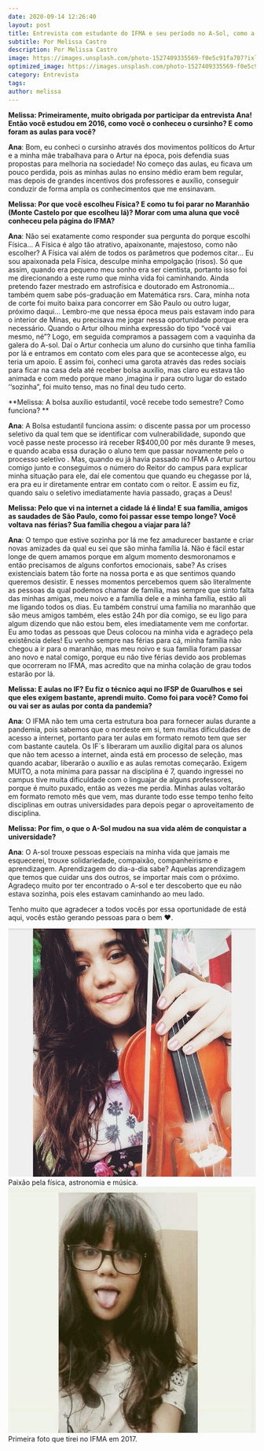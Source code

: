 ```yaml
---
date: 2020-09-14 12:26:40
layout: post
title: Entrevista com estudante do IFMA e seu período no A-Sol, como a educação popular transformou sua vida?
subtitle: Por Melissa Castro
description: Por Melissa Castro
image: https://images.unsplash.com/photo-1527409335569-f0e5c91fa707?ixlib=rb-1.2.1&ixid=eyJhcHBfaWQiOjEyMDd9&auto=format&fit=crop&w=750&q=80
optimized_image: https://images.unsplash.com/photo-1527409335569-f0e5c91fa707?ixlib=rb-1.2.1&ixid=eyJhcHBfaWQiOjEyMDd9&auto=format&fit=crop&w=750&q=80
category: Entrevista
tags:
author: melissa
---
```


**Melissa: Primeiramente, muito obrigada por participar da entrevista Ana!
Então você estudou em 2016, como você o conheceu o cursinho?  E como foram as aulas para você?**

**Ana**: Bom, eu conheci o cursinho através dos movimentos políticos do Artur e a minha mãe trabalhava para o Artur na época, pois defendia suas propostas para melhoria na sociedade! No começo das aulas, eu ficava um pouco perdida, pois as minhas aulas no ensino médio eram bem regular, mas depois de grandes incentivos dos professores e auxílio, conseguir conduzir de forma ampla os conhecimentos que me ensinavam. 

**Melissa: Por que você escolheu Física? E como tu foi parar no Maranhão (Monte Castelo por que escolheu lá)? Morar com uma aluna que você conheceu pela página do IFMA?** 

**Ana**: Não sei exatamente como responder sua pergunta do porque escolhi Física... A Física é algo tão atrativo, apaixonante, majestoso, como não escolher? 
A Física vai além de todos os parâmetros que podemos citar... Eu sou apaixonada pela Física, desculpe minha empolgação (risos). 
Só que assim, quando era pequeno meu sonho era ser cientista, portanto isso foi me direcionando a este rumo que minha vida foi caminhando. Ainda pretendo fazer mestrado em astrofísica e doutorado em Astronomia… também quem sabe pós-graduação em Matemática rsrs. 
Cara, minha nota de corte foi muito baixa para concorrer em São Paulo ou outro lugar, próximo daqui... Lembro-me que nessa época meus pais estavam indo para o interior de Minas, eu precisava me jogar nessa oportunidade porque era necessário. 
Quando o Artur olhou minha expressão do tipo “você vai mesmo, né”? Logo, em seguida compramos a passagem com a vaquinha da galera do A-sol. 
Daí o Artur conhecia um aluno do cursinho que tinha família por lá e entramos em contato com eles para que se acontecesse algo, eu teria um apoio. E assim foi, conheci uma garota através das redes sociais para ficar na casa dela até receber bolsa auxílio, mas claro eu estava tão animada e com medo porque mano ,imagina ir para outro lugar do estado ‘‘sozinha”, foi muito tenso, mas no final deu tudo certo. 

**Melissa: A bolsa auxílio estudantil, você recebe todo semestre? Como funciona? **

**Ana**: A Bolsa estudantil funciona assim: o discente passa por um processo seletivo da qual tem que se identificar com vulnerabilidade, supondo que você passe neste processo irá receber R$400,00 por mês durante 9 meses, e  quando acaba essa duração o aluno tem que passar novamente pelo o processo seletivo . 
Mas, quando eu já havia passado no IFMA o Artur surtou comigo junto e conseguimos o número do Reitor do campus para explicar minha situação para ele, daí ele comentou que quando eu chegasse por lá, era pra eu ir diretamente entrar em contato com o reitor. 
E assim eu fiz, quando saiu o seletivo imediatamente havia passado, graças a Deus! 

**Melissa: Pelo que vi na internet a cidade lá é linda! E sua família, amigos as saudades de São Paulo, como foi passar esse tempo longe? Você voltava nas férias? Sua família chegou a viajar para lá?**

**Ana**: O tempo que estive sozinha por lá me fez amadurecer bastante e criar novas amizades da qual eu sei que são minha família lá. Não é fácil estar longe de quem amamos porque em algum momento desmoronamos e então precisamos de alguns confortos emocionais, sabe? As crises existenciais batem tão forte na nossa porta e as que sentimos quando queremos desistir. E nesses momentos percebemos quem são literalmente as pessoas da qual podemos chamar de família, mas sempre que sinto falta das minhas amigas, meu noivo e a família dele e a minha família, estão ali me ligando todos os dias. 
Eu também construí uma família no maranhão que são meus amigos também, eles estão 24h por dia comigo, se eu ligo para algum dizendo que não estou bem, eles imediatamente vem me confortar. Eu amo todas as pessoas que Deus colocou na minha vida e agradeço pela existência deles! 
Eu venho sempre nas férias para cá, minha família não  chegou a ir para o maranhão, mas meu noivo e sua família foram passar ano novo e natal comigo, porque eu não tive férias devido aos problemas que ocorreram no IFMA, mas acredito que na minha colação de grau todos estarão por lá. 

**Melissa: E aulas no IF? Eu fiz o técnico aqui no IFSP de Guarulhos e sei que eles exigem bastante, aprendi muito. Como foi para você? Como foi ou vai ser as aulas por conta da pandemia?**

**Ana**: O IFMA não tem uma certa estrutura boa para fornecer aulas durante a pandemia, pois sabemos que o nordeste em si, tem muitas dificuldades de acesso a internet, portanto para ter aulas em formato remoto tem que ser com bastante cautela. 
Os IF´s liberaram um auxílio digital para os alunos que não tem acesso a internet,  ainda está em processo de seleção, mas quando acabar, liberarão o auxílio e as aulas remotas começarão. 
Exigem MUITO, a nota mínima para passar na disciplina é 7, quando ingressei no campus tive muita dificuldade com o linguajar de alguns professores, porque é muito puxado, então as vezes me perdia. 
Minhas aulas voltarão em formato remoto mês que vem, mas durante todo esse tempo tenho feito disciplinas em outras universidades para depois pegar o aproveitamento de disciplina. 

**Melissa: Por fim, o que o A-Sol mudou na sua vida além de conquistar a universidade?**

**Ana**: O A-sol trouxe pessoas especiais na minha vida que jamais me esquecerei, trouxe solidariedade, compaixão, companheirismo e aprendizagem. Aprendizagem do dia-a-dia sabe? Aquelas aprendizagem que temos que cuidar uns dos outros, se importar mais com o próximo.
Agradeço muito por ter encontrado o A-sol e ter descoberto que eu não estava sozinha, pois eles estavam caminhando ao meu lado.

Tenho muito que agradecer a todos vocês por essa oportunidade de está aqui, vocês estão gerando pessoas para o bem ♥. 


![Ana](https://raw.githubusercontent.com/asolgru/revista/master/assets/img/outros/v1ent2.jpeg "Ana")
Paixão pela física, astronomia e música.
![Ana](https://raw.githubusercontent.com/asolgru/revista/master/assets/img/outros/v1ent1.jpeg "Ana")
Primeira foto que tirei no IFMA em 2017.
